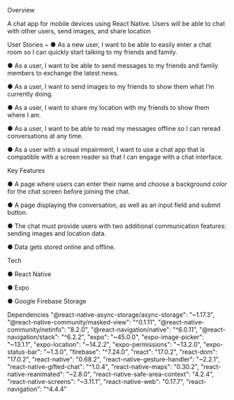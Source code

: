 Overview
<p>A chat app for mobile devices using React Native. Users will be able to chat with other users, send images, and share location</p>

User Stories
~ ● As a new user, I want to be able to easily enter a chat room so I can quickly start talking to my
friends and family.
<p>● As a user, I want to be able to send messages to my friends and family members to exchange
the latest news.<br>
<p>● As a user, I want to send images to my friends to show them what I’m currently doing.<br>
<p>● As a user, I want to share my location with my friends to show them where I am.<br>
<p>● As a user, I want to be able to read my messages offline so I can reread conversations at any
time.<br>
<p>● As a user with a visual impairment, I want to use a chat app that is compatible with a screen
reader so that I can engage with a chat interface.</p>

Key Features
<p>● A page where users can enter their name and choose a background color for the chat screen
before joining the chat.<br>
<p>● A page displaying the conversation, as well as an input field and submit button.<br>
<p>● The chat must provide users with two additional communication features: sending images
and location data.<br>
<p>● Data gets stored online and offline.<br>

Tech
<p>● React Native</p>
<p>● Expo</p>
<p>● Google Firebase Storage</p>

Dependencies
    "@react-native-async-storage/async-storage": "~1.17.3",
    "@react-native-community/masked-view": "^0.1.11",
    "@react-native-community/netinfo": "8.2.0",
    "@react-navigation/native": "^6.0.11",
    "@react-navigation/stack": "^6.2.2",
    "expo": "~45.0.0",
    "expo-image-picker": "~13.1.1",
    "expo-location": "~14.2.2",
    "expo-permissions": "~13.2.0",
    "expo-status-bar": "~1.3.0",
    "firebase": "^7.24.0",
    "react": "17.0.2",
    "react-dom": "17.0.2",
    "react-native": "0.68.2",
    "react-native-gesture-handler": "~2.2.1",
    "react-native-gifted-chat": "^1.0.4",
    "react-native-maps": "0.30.2",
    "react-native-reanimated": "~2.8.0",
    "react-native-safe-area-context": "4.2.4",
    "react-native-screens": "~3.11.1",
    "react-native-web": "0.17.7",
    "react-navigation": "^4.4.4"

